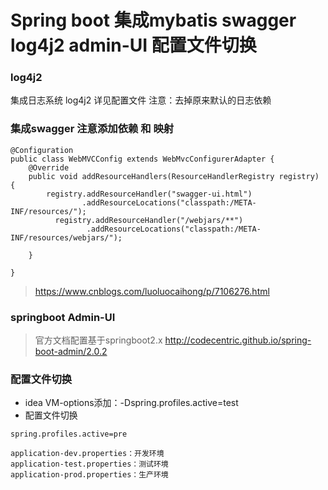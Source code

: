 # Spring boot 集成mybatis swagger log4j2 admin-UI 配置文件切换

### log4j2

集成日志系统 log4j2 详见配置文件 
注意：去掉原来默认的日志依赖

### 集成swagger 注意添加依赖 和 映射

```
@Configuration
public class WebMVCConfig extends WebMvcConfigurerAdapter {
    @Override
    public void addResourceHandlers(ResourceHandlerRegistry registry) {
        registry.addResourceHandler("swagger-ui.html")
                .addResourceLocations("classpath:/META-INF/resources/");
          registry.addResourceHandler("/webjars/**")
                 .addResourceLocations("classpath:/META-INF/resources/webjars/");

    }

}
```

> https://www.cnblogs.com/luoluocaihong/p/7106276.html

### springboot Admin-UI 

> 官方文档配置基于springboot2.x  http://codecentric.github.io/spring-boot-admin/2.0.2

### 配置文件切换

- idea VM-options添加：-Dspring.profiles.active=test
- 配置文件切换
```
spring.profiles.active=pre

application-dev.properties：开发环境
application-test.properties：测试环境
application-prod.properties：生产环境
```
